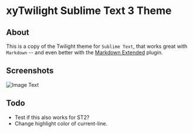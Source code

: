 # xyTwilight Sublime Text 3 Theme


## About
This is a copy of the Twilight theme for `Sublime Text`, that works great with `Markdown` -- and even better with the [Markdown Extended](https://github.com/jonschlinkert/sublime-markdown-extended) plugin.


## Screenshots
![Image Text](https://gitlab.com/xy2z/xyTwilight/raw/66d685ca91a94446c8b29fbf15987631a4e42268/screenshot-markdown.png)


## Todo
- Test if this also works for ST2?
- Change highlight color of current-line.
